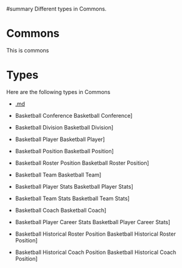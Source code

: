 #summary Different types in Commons.

# Commons #
This is  commons

# Types #
Here are the following types in Commons

  * [.md](.md)


  * Basketball Conference Basketball Conference]
  * Basketball Division Basketball Division]
  * Basketball Player Basketball Player]
  * Basketball Position Basketball Position]
  * Basketball Roster Position Basketball Roster Position]
  * Basketball Team Basketball Team]
  * Basketball Player Stats Basketball Player Stats]
  * Basketball Team Stats Basketball Team Stats]
  * Basketball Coach Basketball Coach]
  * Basketball Player Career Stats Basketball Player Career Stats]
  * Basketball Historical Roster Position Basketball Historical Roster Position]
  * Basketball Historical Coach Position Basketball Historical Coach Position]